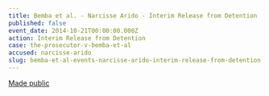 ```yaml
---
title: Bemba et al. - Narcisse Arido - Interim Release from Detention
published: false
event_date: 2014-10-21T00:00:00.000Z
action: Interim Release from Detention
case: the-prosecutor-v-bemba-et-al
accused: narcisse-arido
slug: bemba-et-al-events-narcisse-arido-interim-release-from-detention
---
```



[Made public](https://www.icc-cpi.int/iccdocs/doc/doc1845009.pdf)